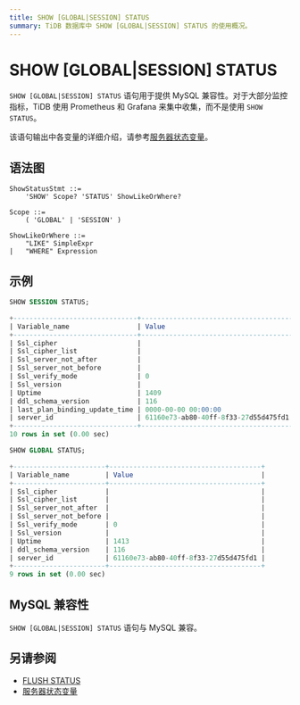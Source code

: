 ```yaml
---
title: SHOW [GLOBAL|SESSION] STATUS
summary: TiDB 数据库中 SHOW [GLOBAL|SESSION] STATUS 的使用概况。
---
```


# SHOW [GLOBAL|SESSION] STATUS

`SHOW [GLOBAL|SESSION] STATUS` 语句用于提供 MySQL 兼容性。对于大部分监控指标，TiDB 使用 Prometheus 和 Grafana 来集中收集，而不是使用 `SHOW STATUS`。

该语句输出中各变量的详细介绍，请参考[服务器状态变量](/status-variables.md)。

## 语法图

```ebnf+diagram
ShowStatusStmt ::=
    'SHOW' Scope? 'STATUS' ShowLikeOrWhere?

Scope ::=
    ( 'GLOBAL' | 'SESSION' )

ShowLikeOrWhere ::=
    "LIKE" SimpleExpr
|   "WHERE" Expression
```

## 示例

```sql
SHOW SESSION STATUS;
```

```sql
+-------------------------------+--------------------------------------+
| Variable_name                 | Value                                |
+-------------------------------+--------------------------------------+
| Ssl_cipher                    |                                      |
| Ssl_cipher_list               |                                      |
| Ssl_server_not_after          |                                      |
| Ssl_server_not_before         |                                      |
| Ssl_verify_mode               | 0                                    |
| Ssl_version                   |                                      |
| Uptime                        | 1409                                 |
| ddl_schema_version            | 116                                  |
| last_plan_binding_update_time | 0000-00-00 00:00:00                  |
| server_id                     | 61160e73-ab80-40ff-8f33-27d55d475fd1 |
+-------------------------------+--------------------------------------+
10 rows in set (0.00 sec)
```

```sql
SHOW GLOBAL STATUS;
```

```sql
+-----------------------+--------------------------------------+
| Variable_name         | Value                                |
+-----------------------+--------------------------------------+
| Ssl_cipher            |                                      |
| Ssl_cipher_list       |                                      |
| Ssl_server_not_after  |                                      |
| Ssl_server_not_before |                                      |
| Ssl_verify_mode       | 0                                    |
| Ssl_version           |                                      |
| Uptime                | 1413                                 |
| ddl_schema_version    | 116                                  |
| server_id             | 61160e73-ab80-40ff-8f33-27d55d475fd1 |
+-----------------------+--------------------------------------+
9 rows in set (0.00 sec)
```

## MySQL 兼容性

`SHOW [GLOBAL|SESSION] STATUS` 语句与 MySQL 兼容。

## 另请参阅

* [FLUSH STATUS](/sql-statements/sql-statement-flush-status.md)
* [服务器状态变量](/status-variables.md)
